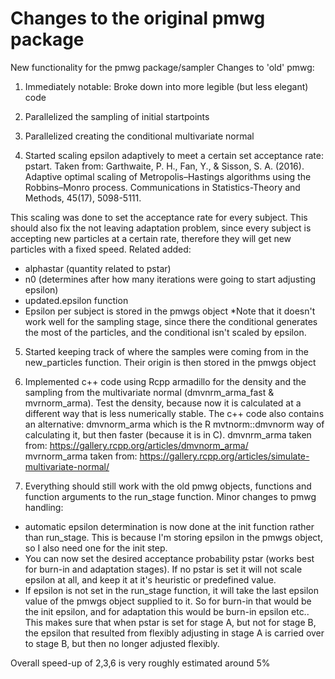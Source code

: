 # Changes to the original pmwg package
New functionality for the pmwg package/sampler
Changes to 'old' pmwg:
1) Immediately notable: Broke down into more legible (but less elegant) code

2) Parallelized the sampling of initial startpoints

3) Parallelized creating the conditional multivariate normal

4) Started scaling epsilon adaptively to meet a certain set acceptance rate: pstart. 
Taken from: Garthwaite, P. H., Fan, Y., & Sisson, S. A. (2016). Adaptive optimal scaling of Metropolis–Hastings algorithms using the Robbins–Monro process. Communications in Statistics-Theory and Methods, 45(17), 5098-5111.

This scaling was done to set the acceptance rate for every subject. 
This should also fix the not leaving adaptation problem, since every subject is accepting new particles at a certain rate,
therefore they will get new particles with a fixed speed. 
Related added:
- alphastar (quantity related to pstar)
- n0 (determines after how many iterations were going to start adjusting epsilon)
- updated.epsilon function
- Epsilon per subject is stored in the pmwgs object
*Note that it doesn't work well for the sampling stage, since there the conditional generates the most of the particles,
and the conditional isn't scaled by epsilon. 

5) Started keeping track of where the samples were coming from in the new_particles function.
Their origin is then stored in the pmwgs object

6) Implemented c++ code using Rcpp armadillo for the density and the sampling from the multivariate normal 
(dmvnrm_arma_fast & mvrnorm_arma). Test the density, because now it is calculated at a different way that is less numerically stable. The c++ code also contains an alternative: dmvnorm_arma which is the R mvtnorm::dmvnorm way of calculating it, but then
faster (because it is in C). 
dmvnrm_arma taken from: https://gallery.rcpp.org/articles/dmvnorm_arma/         
mvrnorm_arma taken from: https://gallery.rcpp.org/articles/simulate-multivariate-normal/

7) Everything should still work with the old pmwg objects, functions and function arguments to the run_stage function. Minor
changes to pmwg handling:
- automatic epsilon determination is now done at the init function rather than run_stage. This is because I'm storing epsilon
in the pmwgs object, so I also need one for the init step. 
- You can now set the desired acceptance probability pstar (works best for burn-in and adaptation stages). If no pstar is set
it will not scale epsilon at all, and keep it at it's heuristic or predefined value. 
- If epsilon is not set in the run_stage function, it will take the last epsilon value of the pmwgs object supplied to it. So
for burn-in that would be the init epsilon, and for adaptation this would be burn-in epsilon etc.. This makes sure that when
pstar is set for stage A, but not for stage B, the epsilon that resulted from flexibly adjusting in stage A is carried over to
stage B, but then no longer adjusted flexibly. 

Overall speed-up of 2,3,6 is very roughly estimated around 5%

